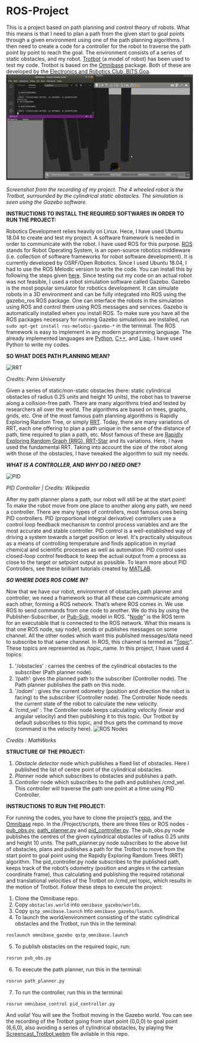# ROS-Project
This is a project based on path planning and control theory of robots. What this means is that I need to plan a path from the given start to goal points through a given environment using one of the path planning algorithms. I then need to create a code for a controller for the robot to traverse the path point by point to reach the goal. The environment consists of a series of static obstacles, and my robot. [Trotbot](https://github.com/ERC-BPGC/Trotbot) (a model of robot) has been used to test my code. Trotbot is based on the [Omnibase](https://github.com/ERC-BPGC/omnibase?files=1) package. Both of these are developed by the [Electronics and Robotics Club, BITS Goa](https://github.com/ERC-BPGC/). 
![Screenshot](https://github.com/Srujan-D/Robotics-Automation-QSTP-2020/blob/master/WEEK%205/Screenshot%20from%202020-07-29%2015-17-50.png)

_Screenshot from the recording of my project. The 4 wheeled robot is the Trotbot, surrounded by the cylindrical static obstacles. The simulation is seen using the Gazebo software._

**INSTRUCTIONS TO INSTALL THE REQUIRED SOFTWARES IN ORDER TO RUN THE PROJECT:**

Robotics Development relies heavily on Linux. Hece, I have used Ubuntu 18.04 to create and test my project. A software framework is needed in order to communicate with the robot. I have used ROS for this purpose. [ROS](http://wiki.ros.org/ROS/Introduction) stands for Robot Operating System, is an open-source robotics middleware (i.e. collection of software frameworks for robot software development). It is currently developed by OSRF/Open Robotics. Since I used Ubuntu 18.04, I had to use the ROS Melodic version to write the code. You can install this by following the steps given [here](http://wiki.ros.org/melodic/Installation/Ubuntu). Since testing out my code on an actual robot was not feasible, I used a robot simulation software called Gazebo. Gazebo is the most popular simulator for robotics development. It can simulate robots in a 3D environment and can be fully integrated into ROS using the gazebo_ros ROS package. One can interface the robots in the simulation using ROS and control them using ROS messages and services. Gazebo is automatically installed when you install ROS. To make sure you have all the ROS packages necessary for running Gazebo simulations are installed, run ```sudo apt-get install ros-melodic-gazebo-*``` in the terminal. The ROS framework is easy to implement in any modern programming language. The already implemented languages are [Python](http://wiki.ros.org/rospy), [C++](http://wiki.ros.org/roscpp), and [Lisp](http://wiki.ros.org/roslisp),. I have used Python to write my codes.

**SO WHAT DOES PATH PLANNING MEAN?**

![RRT](https://sites.psu.edu/zqy5086/files/2017/08/RRTsim-1nhzi69.png)

_Credits: Penn University_

Given a series of static/non-static obstacles (here: static cylindrical obstacles of radius 0.25 units and height 10 units), the robot has to traverse along a collision-free path. There are many algorithms tried and tested by researchers all over the world. The algorithms are based on trees, graphs, grids, etc. One of the most famous path planning algorithms is Rapidly Exploring Random Tree, or simply [RRT](http://msl.cs.illinois.edu/~lavalle/papers/Lav98c.pdf). Today, there are many variations of RRT, each one offering to plan a path unique in the sense of the distance of path, time required to plan a path, etc. Most famous of these are [Rapidly Exploring Random Graph (RRG), RRT-Star](http://roboticsproceedings.org/rss06/p34.pdf) and its variations. Here, I have used the fundamental RRT. Taking into account the size of the robot along with those of the obstacles, I have tweaked the algorithm to suit my needs.

***WHAT IS A CONTROLLER, AND WHY DO I NEED ONE?***

![PID](https://upload.wikimedia.org/wikipedia/commons/4/43/PID_en.svg)

_PID Controller | Credits: Wikipedia_                                                             

After my path planner plans a path, our robot will still be at the start point! To make the robot move from one place to another along any path, we need a controller. There are many types of controllers, most famous ones being PID controllers. PID (proportional integral derivative) controllers use a control loop feedback mechanism to control process variables and are the most accurate and stable controller. PID control is a well-established way of driving a system towards a target position or level. It's practically ubiquitous as a means of controlling temperature and finds application in myriad chemical and scientific processes as well as automation. PID control uses closed-loop control feedback to keep the actual output from a process as close to the target or setpoint output as possible. To learn more about PID Controllers, see these brilliant tutorials created by [MATLAB](https://www.youtube.com/playlist?list=PLn8PRpmsu08pQBgjxYFXSsODEF3Jqmm-y). 

***SO WHERE DOES ROS COME IN?***

Now that we have our robot, environment of obstacles,path planner and controller, we need a framework so that all these can communicate among each other, forming a ROS network. That’s where ROS comes in. We use ROS to send commands from one code to another. We do this by using the Publisher-Subscriber, or [Pub-Sub](http://wiki.ros.org/ROS/Tutorials/WritingPublisherSubscriber%28python%29), model in ROS. "[Node](http://wiki.ros.org/ROS/Tutorials/UnderstandingNodes)" is the ROS term for an executable that is connected to the ROS network. What this means is that one ROS node, say node1, sends or publishes messages on some channel. All the other nodes which want this published messages/data need to subscribe to that same channel. In ROS, this channel is termed as “[Topic](http://wiki.ros.org/Topics)”. These topics are represented as /topic_name. In this project, I have used 4 topics: 
1. '/obstacles' : carries the centres of the cylindrical obstacles to the subscriber (Path planner node).
2. ‘/path’: gives the planned path to the subscriber (Controller node). The Path planner publishes the path on this node.
3. '/odom’ : gives the current odometry (position and direction the robot is facing) to the subscriber (Controller node). The Controller Node needs the current state of the robot to calculate the new velocity.
4. ‘/cmd_vel’ : The Controller node keeps calculating velocity (linear and angular velocity) and then publishing it to this topic. Our Trotbot by default subscribes to this topic, and thus gets the command to move (command is the velocity here). 
![ROS Nodes](https://in.mathworks.com/help/examples/ros/win64/ExchangeDataWithROSPublishersAndSubscribersExample_01.png)

_Credits : MathWorks_

**STRUCTURE OF THE PROJECT:**

1. _Obstacle detector_ node which publishes a fixed list of obstacles. Here I published the list of centre point of the cylindrical obstacles.
2. _Planner_ node which subscribes to obstacles and publishes a path.
3. _Controller_ node which subscribes to the path and publishes /cmd_vel. This
controller will traverse the path one point at a time using PID Controller.

**INSTRUCTIONS TO RUN THE PROJECT:**

For running the codes, you have to clone the project’s [repo](), and the [Omnibase](https://github.com/ERC-BPGC/omnibase?files=1) repo. In the /Project/scripts, there are three files or ROS nodes - [pub_obs.py](https://github.com/Srujan-D/ROS-Project/blob/master/Project/scripts/path_planner.py), [path_planner.py](https://github.com/Srujan-D/ROS-Project/blob/master/Project/scripts/pub_obs.py) and [pid_controller.py](https://github.com/Srujan-D/ROS-Project/blob/master/Project/scripts/pid_controller.py). The pub_obs.py node publishes the centres of the given cylindrical obstacles of radius 0.25 units and height 10 units. The path_planner.py node subscribes to the above list of obstacles, plans and publishes a path for the Trotbot to move from the start point to goal point using the Rapidly Exploring Random Trees (RRT) algorithm. The pid_controller.py node subscribes to the published path, keeps track of the robot’s odometry (position and angles in the cartesian coordinate frame), thus calculating and publishing the required rotational and translational velocities of the Trotbot on /cmd_vel topic, which results in the motion of Trotbot. Follow these steps to execute the project:
1. Clone the Omnibase repo.
2. Copy ```obstacles.world``` into ```omnibase_gazebo/worlds```.
3. Copy ```qstp_omnibase.launch``` into ```omnibase_gazebo/launch```.
4. To launch the world/environment consisting of the static cylindrical obstacles and the Trotbot, run this in the terminal:

```bash
roslaunch omnibase_gazebo qstp_omnibase.launch
```

5. To publish obstacles on the required topic, run: 

```bash
rosrun pub_obs.py
```

6. To execute the path planner, run this in the terminal: 

```bash
rosrun path_planner.py
```

7. To run the controller, run this in the terminal: 

```bash
rosrun omnibase_control pid_controller.py
```

And voila! You will see the Trotbot moving in the Gazebo world.
You can see the recording of the Trotbot going from start point (0,0,0) to goal point (6,6,0), also avoiding a series of cylindrical obstacles, by playing the [Screencast_Trotbot.webm](https://github.com/Srujan-D/ROS-Project/blob/master/Screencast_Trotbot.webm) file avilable in this repo.
